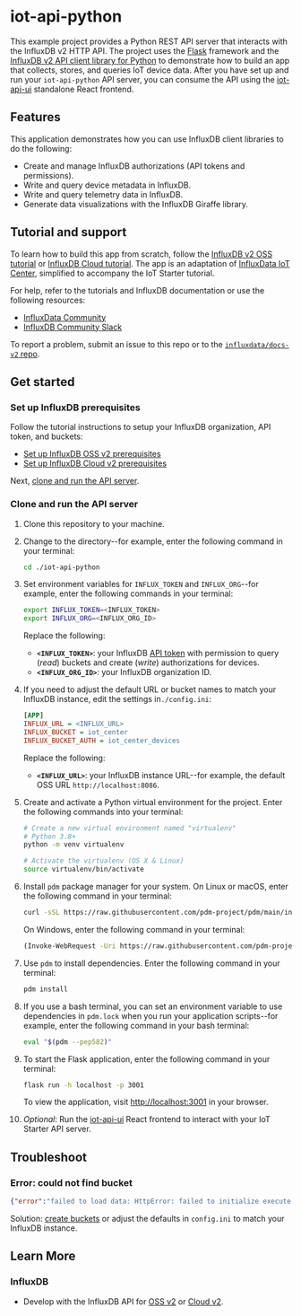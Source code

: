 # iot-api-python

This example project provides a Python REST API server that interacts with the InfluxDB v2 HTTP API.
The project uses the [Flask](https://palletsprojects.com/p/flask/) framework and the [InfluxDB v2 API client library for Python](https://docs.influxdata.com/influxdb/v2/api-guide/client-libraries/python/) to demonstrate how to build an app that collects, stores, and queries IoT device data.
After you have set up and run your `iot-api-python` API server, you can consume the API using the [iot-api-ui](https://github.com/influxdata/iot-api-ui) standalone React frontend.

## Features

This application demonstrates how you can use InfluxDB client libraries to do the following:

- Create and manage InfluxDB authorizations (API tokens and permissions).
- Write and query device metadata in InfluxDB.
- Write and query telemetry data in InfluxDB.
- Generate data visualizations with the InfluxDB Giraffe library.

## Tutorial and support

To learn how to build this app from scratch, follow the [InfluxDB v2 OSS tutorial](https://docs.influxdata.com/influxdb/v2/api-guide/tutorials/python/) or [InfluxDB Cloud tutorial](https://docs.influxdata.com/influxdb/cloud/api-guide/tutorials/python/).
The app is an adaptation of [InfluxData IoT Center](https://github.com/bonitoo-io/iot-center-v2), simplified to accompany the IoT Starter tutorial.

For help, refer to the tutorials and InfluxDB documentation or use the following resources:

- [InfluxData Community](https://community.influxdata.com/)
- [InfluxDB Community Slack](https://influxdata.com/slack)

To report a problem, submit an issue to this repo or to the [`influxdata/docs-v2` repo](https://github.com/influxdata/docs-v2/issues).

## Get started

### Set up InfluxDB prerequisites

Follow the tutorial instructions to setup your InfluxDB organization, API token, and buckets:

- [Set up InfluxDB OSS v2 prerequisites](https://docs.influxdata.com/influxdb/v2/api-guide/tutorials/python/#set-up-influxdb)
- [Set up InfluxDB Cloud v2 prerequisites](https://docs.influxdata.com/influxdb/cloud/api-guide/tutorials/python/#set-up-influxdb)

Next, [clone and run the API server](#clone-and-run-the-api-server).

### Clone and run the API server

1. Clone this repository to your machine.
2. Change to the directory--for example, enter the following command in your terminal:

   ```bash
   cd ./iot-api-python
   ```

3. Set environment variables for `INFLUX_TOKEN` and `INFLUX_ORG`--for example, enter the following commands in your terminal:

   ```bash
   export INFLUX_TOKEN=<INFLUX_TOKEN>
   export INFLUX_ORG=<INFLUX_ORG_ID>
   ```

   Replace the following:

   - **`<INFLUX_TOKEN>`**: your InfluxDB [API token](#authorization) with permission to query (_read_) buckets and create (_write_) authorizations for devices.
   - **`<INFLUX_ORG_ID>`**: your InfluxDB organization ID.

4. If you need to adjust the default URL or bucket names to match your InfluxDB instance, edit the settings in`./config.ini`:

   ```ini
   [APP]
   INFLUX_URL = <INFLUX_URL>
   INFLUX_BUCKET = iot_center
   INFLUX_BUCKET_AUTH = iot_center_devices
   ```

   Replace the following:

   - **`<INFLUX_URL>`**: your InfluxDB instance URL--for example, the default OSS URL `http://localhost:8086`.

5. Create and activate a Python virtual environment for the project.
   Enter the following commands into your terminal:

   ```bash
   # Create a new virtual environment named "virtualenv"
   # Python 3.8+
   python -m venv virtualenv

   # Activate the virtualenv (OS X & Linux)
   source virtualenv/bin/activate
   ```

6. Install `pdm` package manager for your system.
On Linux or macOS, enter the following command in your terminal:

   ```bash
   curl -sSL https://raw.githubusercontent.com/pdm-project/pdm/main/install-pdm.py | python3 -
   ```

   On Windows, enter the following command in your terminal:

   ```bash
   (Invoke-WebRequest -Uri https://raw.githubusercontent.com/pdm-project/pdm/main/install-pdm.py -UseBasicParsing).Content | python -
   ```

7. Use `pdm` to install dependencies.
   Enter the following command in your terminal:

   ```bash
   pdm install
   ```

8. If you use a bash terminal, you can set an environment variable to use dependencies in `pdm.lock` when you run your application scripts--for example, enter the following command in your bash terminal:

   ```bash
   eval "$(pdm --pep582)"
   ```

9. To start the Flask application, enter the following command in your terminal:

    ```bash
    flask run -h localhost -p 3001
    ```

    To view the application, visit <http://localhost:3001> in your browser.

10. _Optional_: Run the [iot-api-ui](https://github.com/influxdata/iot-api-ui) React frontend to interact with your IoT Starter API server.

## Troubleshoot

### Error: could not find bucket

```json
{"error":"failed to load data: HttpError: failed to initialize execute state: could not find bucket \"iot_center_devices\""}
```

Solution: [create buckets](#set-up-influxdb-prerequisites) or adjust the defaults in `config.ini` to match your InfluxDB instance.

## Learn More

### InfluxDB

- Develop with the InfluxDB API for [OSS v2](https://docs.influxdata.com/influxdb/v2/api-guide/) or [Cloud v2](https://docs.influxdata.com/influxdb/cloud/api-guide/).